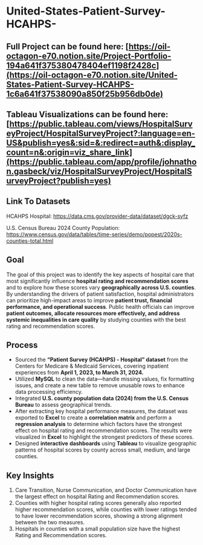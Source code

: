 # United-States-Patient-Survey-HCAHPS-

## Full Project can be found here: [https://oil-octagon-e70.notion.site/Project-Portfolio-194a641f375380478404ef1198f2428c](https://oil-octagon-e70.notion.site/United-States-Patient-Survey-HCAHPS-1c6a641f37538090a850f25b956db0de)

## Tableau Visualizations can be found here: [https://public.tableau.com/views/HospitalSurveyProject/HospitalSurveyProject?:language=en-US&publish=yes&:sid=&:redirect=auth&:display_count=n&:origin=viz_share_link](https://public.tableau.com/app/profile/johnathon.gasbeck/viz/HospitalSurveyProject/HospitalSurveyProject?publish=yes)

## Link To Datasets

HCAHPS Hospital: ​​https://data.cms.gov/provider-data/dataset/dgck-syfz

U.S. Census Bureau 2024 County Population: https://www.census.gov/data/tables/time-series/demo/popest/2020s-counties-total.html


## Goal

The goal of this project was to identify the key aspects of hospital care that most significantly influence **hospital rating and recommendation scores** and to explore how these scores vary **geographically across U.S. counties**. By understanding the drivers of patient satisfaction, hospital administrators can prioritize high-impact areas to improve **patient trust, financial performance, and operational success**. Public health officials can improve **patient outcomes, allocate resources more effectively, and address systemic inequalities in care quality** by studying counties with the best rating and recommendation scores. 

## Process

- Sourced the **“Patient Survey (HCAHPS) - Hospital” dataset** from the Centers for Medicare & Medicaid Services, covering inpatient experiences from **April 1, 2023, to March 31, 2024.**
- Utilized **MySQL** to clean the data—handle missing values, fix formatting issues, and create a new table to remove unusable rows to enhance data processing efficiency.
- Integrated **U.S. county population data (2024) from the U.S. Census Bureau** to assess geographical trends.
- After extracting key hospital performance measures, the dataset was exported to **Excel** to create a **correlation matrix** and perform a **regression analysis** to determine which factors have the strongest effect on hospital rating and recommendation scores. The results were visualized in **Excel** to highlight the strongest predictors of these scores.
- Designed **interactive** **dashboards** using **Tableau** to visualize geographic patterns of hospital scores by county across small, medium, and large counties. 

## Key Insights

1. Care Transition, Nurse Communication, and Doctor Communication have the largest effect on hospital Rating and Recommendation scores.
2. Counties with higher hospital rating scores generally also reported higher recommendation scores, while counties with lower ratings tended to have lower recommendation scores, showing a strong alignment between the two measures.
3. Hospitals in counties with a small population size have the highest Rating and Recommendation scores.
